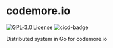 # codemore.io

<p>
  <a href="https://github.com/abyanmajid/codemore.io/blob/main/LICENSE"><img alt="GPL-3.0 License" src="https://img.shields.io/badge/License-GPL%203.0-blue.svg"></a>
  <img alt="cicd-badge" src="https://github.com/abyanmajid/codemore.io/actions/workflows/cicd.yml/badge.svg">
</p>

Distributed system in Go for codemore.io
